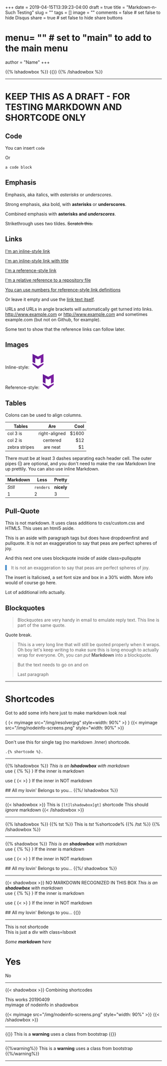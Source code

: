 +++
date = 2019-04-15T13:39:23-04:00
draft = true
title = "Markdown-n-Such Testing"
slug = ""
tags = []
image = ""
comments = false    # set false to hide Disqus
share = true        # set false to hide share buttons
# menu= ""          # set to "main" to add to the main menu
author = "Name"
+++


{{% lshadowbox %}}
{{<lastmod>}}
{{% /lshadowbox %}}

-------

# KEEP THIS AS A DRAFT - FOR TESTING MARKDOWN AND SHORTCODE ONLY

## Code
You can insert `code`

Or 
```
a code block
```

<!--more-->

## Emphasis
Emphasis, aka italics, with *asterisks* or _underscores_.

Strong emphasis, aka bold, with **asterisks** or __underscores__.

Combined emphasis with **asterisks and _underscores_**.

Strikethrough uses two tildes. ~~Scratch this.~~

## Links
[I'm an inline-style link](https://www.google.com)

[I'm an inline-style link with title](https://www.google.com "Google's Homepage")

[I'm a reference-style link][Arbitrary case-insensitive reference text]

[I'm a relative reference to a repository file](../blob/master/LICENSE)

[You can use numbers for reference-style link definitions][1]

Or leave it empty and use the [link text itself].

URLs and URLs in angle brackets will automatically get turned into links. 
http://www.example.com or <http://www.example.com> and sometimes 
example.com (but not on Github, for example).

Some text to show that the reference links can follow later.

[arbitrary case-insensitive reference text]: https://www.mozilla.org
[1]: http://slashdot.org
[link text itself]: http://www.reddit.com

## Images
Inline-style: 
![alt text](https://github.com/adam-p/markdown-here/raw/master/src/common/images/icon48.png "Logo Title Text 1")

Reference-style: 
![alt text][logo]

[logo]: https://github.com/adam-p/markdown-here/raw/master/src/common/images/icon48.png "Logo Title Text 2"


## Tables
Colons can be used to align columns.

| Tables        | Are           | Cool  |
| ------------- |:-------------:| -----:|
| col 3 is      | right-aligned | $1600 |
| col 2 is      | centered      |   $12 |
| zebra stripes | are neat      |    $1 |

There must be at least 3 dashes separating each header cell.
The outer pipes (|) are optional, and you don't need to make the 
raw Markdown line up prettily. You can also use inline Markdown.

Markdown | Less | Pretty
--- | --- | ---
*Still* | `renders` | **nicely**
1 | 2 | 3

## Pull-Quote
This is not markdown. It uses class additions to css/custom.css and HTML5. This uses an html5 aside.

<aside class="pullquote dropfirst">
This is an aside with paragraph tags but does have dropdownfirst and pullquote.
It is not an exaggeration to say that peas are perfect spheres of joy.
</aside>

And this next one uses blockquote inside of aside class=pullqupte

<aside class="pullquote dropfirst">
<blockquote style="margin: 0; border-left:5px solid #428bca;">
It is not an exaggeration to say that peas are perfect spheres of joy.
</blockquote>
</aside>

The insert is Italicised, a set font size and box in a 30% width.
More info would of course go here.
<p>
Lot of additional info actually.


## Blockquotes


> Blockquotes are very handy in email to emulate reply text.
> This line is part of the same quote.

Quote break.

> This is a very long line that will still be quoted properly when it wraps. Oh boy let's keep writing to make sure this is long enough to actually wrap for everyone. Oh, you can *put* **Markdown** into a blockquote. 

<blockquote>
<p>But the text needs to go on and on</p>
<p>Last paragraph</p>
</blockquote>


-------

# Shortcodes


Got to add some info here just to make markdown look real

<!--more-->

{ {< myimage src="/img/resolverjpg" style=width: 90%" >} }
{{< myimage src="/img/nodeinfo-screens.png" style="width: 90%" >}}

---------


Don't use this for single tag (no markdown .Inner) shortcode.

```
.{% shortcode %}.
```

-----------

{{% lshadowbox  %}}
_This is an **lshadowbox** with markdown_
<br>
use { {% %} } If the inner is markdown
<p>
use { {< >} } If the inner in NOT markdown
<p>
## All my lovin'
Belongs to you...
{{%/ lshadowbox  %}}

------------


{{< lshadowbox >}}
This is `[lt]lshadowbox[gt]` shortcode
This should _ignore_ markdown
{{< /lshadowbox >}}

------------

{{% lshadowbox %}}
{{% tst %}}
This is _tst_ %shortcode% 
{{% /tst %}}
{{% /lshadowbox %}}

------

{{% shadowbox  %}}
_This is an **shadowbox** with markdown_
<br>
use { {% %} } If the inner is markdown
<p>
use { {< >} } If the inner in NOT markdown
<p>
## All my lovin'
Belongs to you...
{{%/ shadowbox  %}}

-------------------

{{< shadowbox  >}}
NO MARKDOWN RECOGNIZED IN THIS BOX
_This is an **shadowbox** with markdown_
<br>
use { {% %} } If the inner is markdown
<p>
use { {< >} } If the inner in NOT markdown
<p>
## All my lovin'
Belongs to you...
{{</ shadowbox  >}}

---------

<div class="lsboxit">
This is not shortcode<br>
This is just a div with class=lsboxit<br>

_Some **markdown** here_

# Yes

No 
</div>

------------

{{< shadowbox  >}}
Combining shortcodes<p>
This works 20190409<br>
myimage of nodeinfo in shadowbox
<p>
{{< myimage src="/img/nodeinfo-screens.png" style="width: 90%" >}}
{{< /shadowbox  >}}

------------

{{<warning>}}
This is a **warning**
uses a class from bootstrap
{{</warning>}}

-------------

{{%warning%}}
This is a **warning**
uses a class from bootstrap
{{%/warning%}}


<hr>



